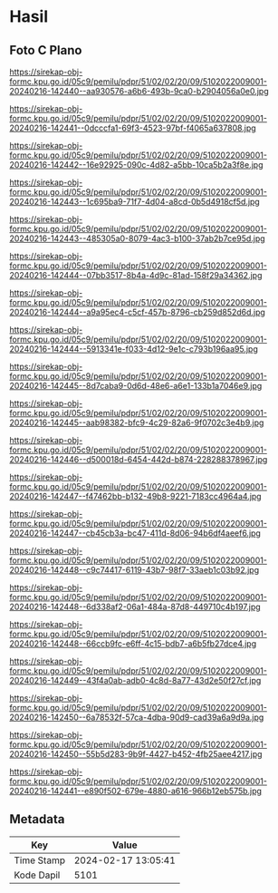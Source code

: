 # Hasil

## Foto C Plano

https://sirekap-obj-formc.kpu.go.id/05c9/pemilu/pdpr/51/02/02/20/09/5102022009001-20240216-142440--aa930576-a6b6-493b-9ca0-b2904056a0e0.jpg

https://sirekap-obj-formc.kpu.go.id/05c9/pemilu/pdpr/51/02/02/20/09/5102022009001-20240216-142441--0dcccfa1-69f3-4523-97bf-f4065a637808.jpg

https://sirekap-obj-formc.kpu.go.id/05c9/pemilu/pdpr/51/02/02/20/09/5102022009001-20240216-142442--16e92925-090c-4d82-a5bb-10ca5b2a3f8e.jpg

https://sirekap-obj-formc.kpu.go.id/05c9/pemilu/pdpr/51/02/02/20/09/5102022009001-20240216-142443--1c695ba9-71f7-4d04-a8cd-0b5d4918cf5d.jpg

https://sirekap-obj-formc.kpu.go.id/05c9/pemilu/pdpr/51/02/02/20/09/5102022009001-20240216-142443--485305a0-8079-4ac3-b100-37ab2b7ce95d.jpg

https://sirekap-obj-formc.kpu.go.id/05c9/pemilu/pdpr/51/02/02/20/09/5102022009001-20240216-142444--07bb3517-8b4a-4d9c-81ad-158f29a34362.jpg

https://sirekap-obj-formc.kpu.go.id/05c9/pemilu/pdpr/51/02/02/20/09/5102022009001-20240216-142444--a9a95ec4-c5cf-457b-8796-cb259d852d6d.jpg

https://sirekap-obj-formc.kpu.go.id/05c9/pemilu/pdpr/51/02/02/20/09/5102022009001-20240216-142444--5913341e-f033-4d12-9e1c-c793b196aa95.jpg

https://sirekap-obj-formc.kpu.go.id/05c9/pemilu/pdpr/51/02/02/20/09/5102022009001-20240216-142445--8d7caba9-0d6d-48e6-a6e1-133b1a7046e9.jpg

https://sirekap-obj-formc.kpu.go.id/05c9/pemilu/pdpr/51/02/02/20/09/5102022009001-20240216-142445--aab98382-bfc9-4c29-82a6-9f0702c3e4b9.jpg

https://sirekap-obj-formc.kpu.go.id/05c9/pemilu/pdpr/51/02/02/20/09/5102022009001-20240216-142446--d500018d-6454-442d-b874-228288378967.jpg

https://sirekap-obj-formc.kpu.go.id/05c9/pemilu/pdpr/51/02/02/20/09/5102022009001-20240216-142447--f47462bb-b132-49b8-9221-7183cc4964a4.jpg

https://sirekap-obj-formc.kpu.go.id/05c9/pemilu/pdpr/51/02/02/20/09/5102022009001-20240216-142447--cb45cb3a-bc47-411d-8d06-94b6df4aeef6.jpg

https://sirekap-obj-formc.kpu.go.id/05c9/pemilu/pdpr/51/02/02/20/09/5102022009001-20240216-142448--c9c74417-6119-43b7-98f7-33aeb1c03b92.jpg

https://sirekap-obj-formc.kpu.go.id/05c9/pemilu/pdpr/51/02/02/20/09/5102022009001-20240216-142448--6d338af2-06a1-484a-87d8-449710c4b197.jpg

https://sirekap-obj-formc.kpu.go.id/05c9/pemilu/pdpr/51/02/02/20/09/5102022009001-20240216-142448--66ccb9fc-e6ff-4c15-bdb7-a6b5fb27dce4.jpg

https://sirekap-obj-formc.kpu.go.id/05c9/pemilu/pdpr/51/02/02/20/09/5102022009001-20240216-142449--43f4a0ab-adb0-4c8d-8a77-43d2e50f27cf.jpg

https://sirekap-obj-formc.kpu.go.id/05c9/pemilu/pdpr/51/02/02/20/09/5102022009001-20240216-142450--6a78532f-57ca-4dba-90d9-cad39a6a9d9a.jpg

https://sirekap-obj-formc.kpu.go.id/05c9/pemilu/pdpr/51/02/02/20/09/5102022009001-20240216-142450--55b5d283-9b9f-4427-b452-4fb25aee4217.jpg

https://sirekap-obj-formc.kpu.go.id/05c9/pemilu/pdpr/51/02/02/20/09/5102022009001-20240216-142441--e890f502-679e-4880-a616-966b12eb575b.jpg


## Metadata

| Key        | Value               |
| ---------- | ------------------- |
| Time Stamp | 2024-02-17 13:05:41 |
| Kode Dapil | 5101                |



